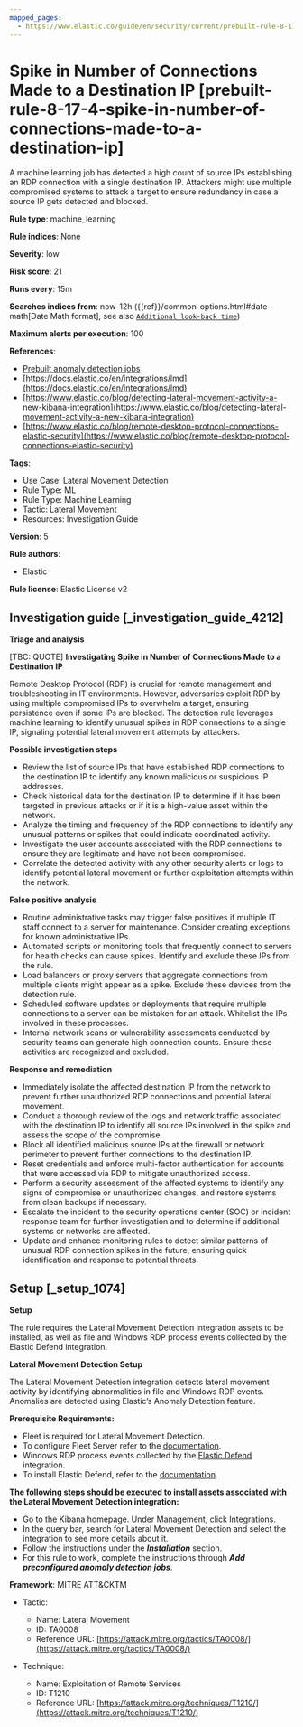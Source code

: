 ```yaml
---
mapped_pages:
  - https://www.elastic.co/guide/en/security/current/prebuilt-rule-8-17-4-spike-in-number-of-connections-made-to-a-destination-ip.html
---
```


# Spike in Number of Connections Made to a Destination IP [prebuilt-rule-8-17-4-spike-in-number-of-connections-made-to-a-destination-ip]

A machine learning job has detected a high count of source IPs establishing an RDP connection with a single destination IP. Attackers might use multiple compromised systems to attack a target to ensure redundancy in case a source IP gets detected and blocked.

**Rule type**: machine_learning

**Rule indices**: None

**Severity**: low

**Risk score**: 21

**Runs every**: 15m

**Searches indices from**: now-12h ({{ref}}/common-options.html#date-math[Date Math format], see also [`Additional look-back time`](docs-content://solutions/security/detect-and-alert/create-detection-rule.md#rule-schedule))

**Maximum alerts per execution**: 100

**References**:

* [Prebuilt anomaly detection jobs](docs-content://reference/security/prebuilt-anomaly-detection-jobs.md)
* [https://docs.elastic.co/en/integrations/lmd](https://docs.elastic.co/en/integrations/lmd)
* [https://www.elastic.co/blog/detecting-lateral-movement-activity-a-new-kibana-integration](https://www.elastic.co/blog/detecting-lateral-movement-activity-a-new-kibana-integration)
* [https://www.elastic.co/blog/remote-desktop-protocol-connections-elastic-security](https://www.elastic.co/blog/remote-desktop-protocol-connections-elastic-security)

**Tags**:

* Use Case: Lateral Movement Detection
* Rule Type: ML
* Rule Type: Machine Learning
* Tactic: Lateral Movement
* Resources: Investigation Guide

**Version**: 5

**Rule authors**:

* Elastic

**Rule license**: Elastic License v2

## Investigation guide [_investigation_guide_4212]

**Triage and analysis**

[TBC: QUOTE]
**Investigating Spike in Number of Connections Made to a Destination IP**

Remote Desktop Protocol (RDP) is crucial for remote management and troubleshooting in IT environments. However, adversaries exploit RDP by using multiple compromised IPs to overwhelm a target, ensuring persistence even if some IPs are blocked. The detection rule leverages machine learning to identify unusual spikes in RDP connections to a single IP, signaling potential lateral movement attempts by attackers.

**Possible investigation steps**

* Review the list of source IPs that have established RDP connections to the destination IP to identify any known malicious or suspicious IP addresses.
* Check historical data for the destination IP to determine if it has been targeted in previous attacks or if it is a high-value asset within the network.
* Analyze the timing and frequency of the RDP connections to identify any unusual patterns or spikes that could indicate coordinated activity.
* Investigate the user accounts associated with the RDP connections to ensure they are legitimate and have not been compromised.
* Correlate the detected activity with any other security alerts or logs to identify potential lateral movement or further exploitation attempts within the network.

**False positive analysis**

* Routine administrative tasks may trigger false positives if multiple IT staff connect to a server for maintenance. Consider creating exceptions for known administrative IPs.
* Automated scripts or monitoring tools that frequently connect to servers for health checks can cause spikes. Identify and exclude these IPs from the rule.
* Load balancers or proxy servers that aggregate connections from multiple clients might appear as a spike. Exclude these devices from the detection rule.
* Scheduled software updates or deployments that require multiple connections to a server can be mistaken for an attack. Whitelist the IPs involved in these processes.
* Internal network scans or vulnerability assessments conducted by security teams can generate high connection counts. Ensure these activities are recognized and excluded.

**Response and remediation**

* Immediately isolate the affected destination IP from the network to prevent further unauthorized RDP connections and potential lateral movement.
* Conduct a thorough review of the logs and network traffic associated with the destination IP to identify all source IPs involved in the spike and assess the scope of the compromise.
* Block all identified malicious source IPs at the firewall or network perimeter to prevent further connections to the destination IP.
* Reset credentials and enforce multi-factor authentication for accounts that were accessed via RDP to mitigate unauthorized access.
* Perform a security assessment of the affected systems to identify any signs of compromise or unauthorized changes, and restore systems from clean backups if necessary.
* Escalate the incident to the security operations center (SOC) or incident response team for further investigation and to determine if additional systems or networks are affected.
* Update and enhance monitoring rules to detect similar patterns of unusual RDP connection spikes in the future, ensuring quick identification and response to potential threats.


## Setup [_setup_1074]

**Setup**

The rule requires the Lateral Movement Detection integration assets to be installed, as well as file and Windows RDP process events collected by the Elastic Defend integration.

**Lateral Movement Detection Setup**

The Lateral Movement Detection integration detects lateral movement activity by identifying abnormalities in file and Windows RDP events. Anomalies are detected using Elastic’s Anomaly Detection feature.

**Prerequisite Requirements:**

* Fleet is required for Lateral Movement Detection.
* To configure Fleet Server refer to the [documentation](docs-content://reference/ingestion-tools/fleet/fleet-server.md).
* Windows RDP process events collected by the [Elastic Defend](https://docs.elastic.co/en/integrations/endpoint) integration.
* To install Elastic Defend, refer to the [documentation](docs-content://solutions/security/configure-elastic-defend/install-elastic-defend.md).

**The following steps should be executed to install assets associated with the Lateral Movement Detection integration:**

* Go to the Kibana homepage. Under Management, click Integrations.
* In the query bar, search for Lateral Movement Detection and select the integration to see more details about it.
* Follow the instructions under the ***Installation*** section.
* For this rule to work, complete the instructions through ***Add preconfigured anomaly detection jobs***.

**Framework**: MITRE ATT&CKTM

* Tactic:

    * Name: Lateral Movement
    * ID: TA0008
    * Reference URL: [https://attack.mitre.org/tactics/TA0008/](https://attack.mitre.org/tactics/TA0008/)

* Technique:

    * Name: Exploitation of Remote Services
    * ID: T1210
    * Reference URL: [https://attack.mitre.org/techniques/T1210/](https://attack.mitre.org/techniques/T1210/)



